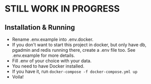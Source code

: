 # STILL WORK IN PROGRESS

## Installation & Running
- Rename .env.example into .env.docker. <br />
- If you don't want to start this project in docker, but only have db, pgadmin and redis running there, create a .env file too. See .env.example for more details. <br />
- Fill .env of your choice with your data. <br />
- You need to have Docker installed. <br />
- If you have it, run ```docker-compose -f docker-compose.yml up``` <br />
- Voila!
